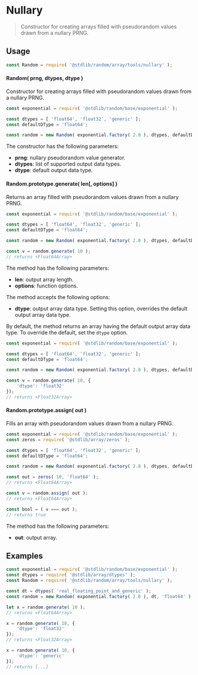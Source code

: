 <!--

@license Apache-2.0

Copyright (c) 2023 The Stdlib Authors.

Licensed under the Apache License, Version 2.0 (the "License");
you may not use this file except in compliance with the License.
You may obtain a copy of the License at

   http://www.apache.org/licenses/LICENSE-2.0

Unless required by applicable law or agreed to in writing, software
distributed under the License is distributed on an "AS IS" BASIS,
WITHOUT WARRANTIES OR CONDITIONS OF ANY KIND, either express or implied.
See the License for the specific language governing permissions and
limitations under the License.

-->

# Nullary

> Constructor for creating arrays filled with pseudorandom values drawn from a nullary PRNG.

<section class="usage">

## Usage

```javascript
const Random = require( '@stdlib/random/array/tools/nullary' );
```

#### Random( prng, dtypes, dtype )

Constructor for creating arrays filled with pseudorandom values drawn from a nullary PRNG.

```javascript
const exponential = require( '@stdlib/random/base/exponential' );

const dtypes = [ 'float64', 'float32', 'generic' ];
const defaultDType = 'float64';

const random = new Random( exponential.factory( 2.0 ), dtypes, defaultDType );
```

The constructor has the following parameters:

-   **prng**: nullary pseudorandom value generator.
-   **dtypes**: list of supported output data types.
-   **dtype**: default output data type.

#### Random.prototype.generate( len\[, options] )

Returns an array filled with pseudorandom values drawn from a nullary PRNG.

```javascript
const exponential = require( '@stdlib/random/base/exponential' );

const dtypes = [ 'float64', 'float32', 'generic' ];
const defaultDType = 'float64';

const random = new Random( exponential.factory( 2.0 ), dtypes, defaultDType );

const v = random.generate( 10 );
// returns <Float64Array>
```

The method has the following parameters:

-   **len**: output array length.
-   **options**: function options.

The method accepts the following options:

-   **dtype**: output array data type. Setting this option, overrides the default output array data type.

By default, the method returns an array having the default output array data type. To override the default, set the `dtype` option.

```javascript
const exponential = require( '@stdlib/random/base/exponential' );

const dtypes = [ 'float64', 'float32', 'generic' ];
const defaultDType = 'float64';

const random = new Random( exponential.factory( 2.0 ), dtypes, defaultDType );

const v = random.generate( 10, {
    'dtype': 'float32'
});
// returns <Float32Array>
```

#### Random.prototype.assign( out )

Fills an array with pseudorandom values drawn from a nullary PRNG.

```javascript
const exponential = require( '@stdlib/random/base/exponential' );
const zeros = require( '@stdlib/array/zeros' );

const dtypes = [ 'float64', 'float32', 'generic' ];
const defaultDType = 'float64';

const random = new Random( exponential.factory( 2.0 ), dtypes, defaultDType );

const out = zeros( 10, 'float64' );
// returns <Float64Array>

const v = random.assign( out );
// returns <Float64Array>

const bool = ( v === out );
// returns true
```

The method has the following parameters:

-   **out**: output array.

</section>

<!-- /.usage -->

<section class="notes">

</section>

<!-- /.notes -->

<section class="examples">

## Examples

<!-- eslint no-undef: "error" -->

```javascript
const exponential = require( '@stdlib/random/base/exponential' );
const dtypes = require( '@stdlib/array/dtypes' );
const Random = require( '@stdlib/random/array/tools/nullary' );

const dt = dtypes( 'real_floating_point_and_generic' );
const random = new Random( exponential.factory( 2.0 ), dt, 'float64' );

let x = random.generate( 10 );
// returns <Float64Array>

x = random.generate( 10, {
    'dtype': 'float32'
});
// returns <Float32Array>

x = random.generate( 10, {
    'dtype': 'generic'
});
// returns [...]
```

</section>

<!-- /.examples -->

<!-- Section for related `stdlib` packages. Do not manually edit this section, as it is automatically populated. -->

<section class="related">

</section>

<!-- /.related -->

<!-- Section for all links. Make sure to keep an empty line after the `section` element and another before the `/section` close. -->

<section class="links">

</section>

<!-- /.links -->
